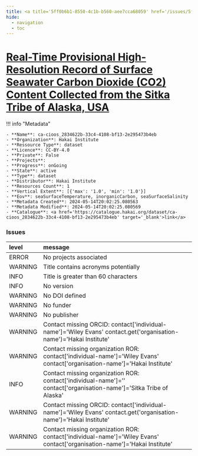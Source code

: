 ```yaml
---
title: <a title='5ff0b6b1-8550-4c1b-b560-aee7cca68059' href='/issues/5ff0b6b1-8550-4c1b-b560-aee7cca68059/' target='_blank'>Real-Time Provisional High-Resolution Record of Surface Seawater Carbon Dioxide (CO2) Content Collected from the Sitka Tribe of Alaska, USA</a>
hide:
  - navigation
  - toc
---
```


# <a title='5ff0b6b1-8550-4c1b-b560-aee7cca68059' href='/issues/5ff0b6b1-8550-4c1b-b560-aee7cca68059/' target='_blank'>Real-Time Provisional High-Resolution Record of Surface Seawater Carbon Dioxide (CO2) Content Collected from the Sitka Tribe of Alaska, USA</a>

<div id='map'></div>

!!! info "Metadata"
    
    - **Name**: ca-cioos_2834622b-33c4-4108-bf13-2e295473b4eb 
    - **Organization**: Hakai Institute 
    - **Ressource Type**: dataset 
    - **Licence**: CC-BY-4.0 
    - **Private**: False 
    - **Projects**:  
    - **Progress**: onGoing 
    - **State**: active 
    - **Type**: dataset 
    - **Distributor**: Hakai Institute 
    - **Resources Count**: 1 
    - **Vertical Extent**: [{'max': '1.0', 'min': '1.0'}] 
    - **Eov**: seaSurfaceTemperature, inorganicCarbon, seaSurfaceSalinity 
    - **Metadata Created**: 2024-05-14T20:02:25.080563 
    - **Metadata Modified**: 2024-05-14T20:02:25.080569 
    - **Catalogue**: <a href='https://catalogue.hakai.org/dataset/ca-cioos_2834622b-33c4-4108-bf13-2e295473b4eb' target='_blank'>link</a> 

### Issues

| level   | message                                                                                                                    |
|:--------|:---------------------------------------------------------------------------------------------------------------------------|
| ERROR   | No projects associated                                                                                                     |
| WARNING | Title contains acronyms potentially                                                                                        |
| INFO    | Title is greater than 60 characters                                                                                        |
| INFO    | No version                                                                                                                 |
| WARNING | No DOI defined                                                                                                             |
| WARNING | No funder                                                                                                                  |
| WARNING | No publisher                                                                                                               |
| WARNING | Contact missing ORCID: contact['individual-name']='Wiley Evans' contact.get('organisation-name')='Hakai Institute'         |
| WARNING | Contact missing organization ROR:  contact['individual-name']='Wiley Evans' contact['organisation-name']='Hakai Institute' |
| INFO    | Contact missing organization ROR:  contact['individual-name']='' contact['organisation-name']='Sitka Tribe of Alaska'      |
| WARNING | Contact missing ORCID: contact['individual-name']='Wiley Evans' contact.get('organisation-name')='Hakai Institute'         |
| WARNING | Contact missing organization ROR:  contact['individual-name']='Wiley Evans' contact['organisation-name']='Hakai Institute' |

<script>
   document.addEventListener("DOMContentLoaded", function() {
    var map = L.map('map').setView([51.505, -125.09], 5);
    L.tileLayer('https://tile.openstreetmap.org/{z}/{x}/{y}.png', {
        maxZoom: 19,
        attribution: '&copy; <a href="http://www.openstreetmap.org/copyright">OpenStreetMap</a>'
    }).addTo(map);
    var geojsonFeature = {
        "type": "Feature",
        "properties": {
            "name" : "<a title='5ff0b6b1-8550-4c1b-b560-aee7cca68059' href='/issues/5ff0b6b1-8550-4c1b-b560-aee7cca68059/' target='_blank'>Real-Time Provisional High-Resolution Record of Surface Seawater Carbon Dioxide (CO2) Content Collected from the Sitka Tribe of Alaska, USA</a>"
        },
        "geometry": {'type': 'Point', 'coordinates': [-135.3456, 57.0526]}
    }
    L.geoJSON(geojsonFeature).addTo(map);
   })
</script>